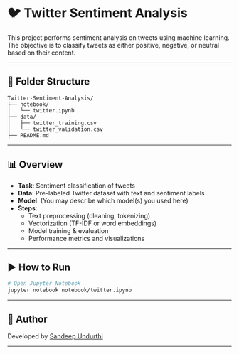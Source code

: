 # 🐦 Twitter Sentiment Analysis

This project performs sentiment analysis on tweets using machine learning. The objective is to classify tweets as either positive, negative, or neutral based on their content.

---

## 📁 Folder Structure

```
Twitter-Sentiment-Analysis/
├── notebook/
│   └── twitter.ipynb
├── data/
│   ├── twitter_training.csv
│   └── twitter_validation.csv
├── README.md
```

---

## 📊 Overview

- **Task**: Sentiment classification of tweets
- **Data**: Pre-labeled Twitter dataset with text and sentiment labels
- **Model**: (You may describe which model(s) you used here)
- **Steps**:
  - Text preprocessing (cleaning, tokenizing)
  - Vectorization (TF-IDF or word embeddings)
  - Model training & evaluation
  - Performance metrics and visualizations

---

## ▶️ How to Run

```bash
# Open Jupyter Notebook
jupyter notebook notebook/twitter.ipynb
```

---

## 👤 Author

Developed by [Sandeep Undurthi](https://github.com/sandeepundurthi)

---

